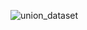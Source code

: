 ![union_dataset](https://user-images.githubusercontent.com/32334380/191220355-14c782d5-a0f6-4187-a0dc-97530e61348a.png)

